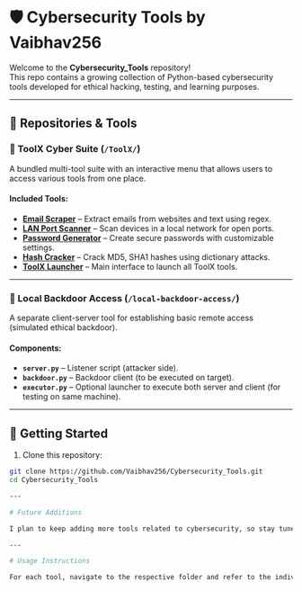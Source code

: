 # 🛡️ Cybersecurity Tools by Vaibhav256

Welcome to the **Cybersecurity_Tools** repository!  
This repo contains a growing collection of Python-based cybersecurity tools developed for ethical hacking, testing, and learning purposes.

---

## 🧰 Repositories & Tools

### 🔹 ToolX Cyber Suite (`/ToolX/`)

A bundled multi-tool suite with an interactive menu that allows users to access various tools from one place.

#### Included Tools:
- **[Email Scraper](ToolX/email-scraper/)** – Extract emails from websites and text using regex.
- **[LAN Port Scanner](ToolX/lan-portscanner/)** – Scan devices in a local network for open ports.
- **[Password Generator](ToolX/password-generator/)** – Create secure passwords with customizable settings.
- **[Hash Cracker](ToolX/hash-cracker/)** – Crack MD5, SHA1 hashes using dictionary attacks.
- **[ToolX Launcher](ToolX/toolx.py)** – Main interface to launch all ToolX tools.

---

### 🔹 Local Backdoor Access (`/local-backdoor-access/`)

A separate client-server tool for establishing basic remote access (simulated ethical backdoor).

#### Components:
- **`server.py`** – Listener script (attacker side).
- **`backdoor.py`** – Backdoor client (to be executed on target).
- **`executor.py`** – Optional launcher to execute both server and client (for testing on same machine).

---

## 🚀 Getting Started

1. Clone this repository:
```bash
git clone https://github.com/Vaibhav256/Cybersecurity_Tools.git
cd Cybersecurity_Tools

---

# Future Additions

I plan to keep adding more tools related to cybersecurity, so stay tuned for more features!

---

# Usage Instructions

For each tool, navigate to the respective folder and refer to the individual README files for usage instructions and setup.

